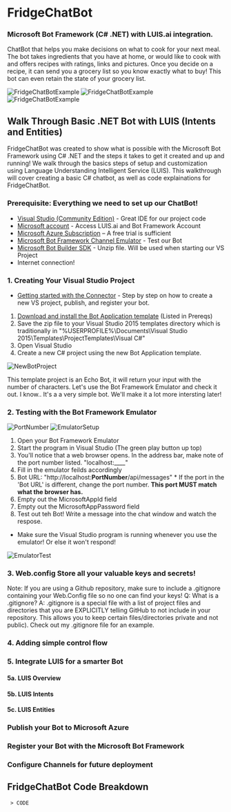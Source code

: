 #  FridgeChatBot
### Microsoft Bot Framework (C# .NET) with LUIS.ai integration.

ChatBot that helps you make decisions on what to cook for your next meal. The bot takes ingredients that you have at home, or would like to cook with and offers recipes with ratings, links and pictures. Once you decide on a recipe, it can send you a grocery list so you know exactly what to buy! This bot can even retain the state of your grocery list.

![FridgeChatBotExample](Images/Chat1.PNG)
![FridgeChatBotExample](Images/Chat2.PNG)
![FridgeChatBotExample](Images/Chat3.PNG)

## Walk Through Basic .NET Bot with LUIS (Intents and Entities)
FridgeChatBot was created to show what is possible with the Microsoft Bot Framework using C# .NET and the steps it takes to get it created and up and running! We walk through the basics steps of setup and customization using Language Understanding Intelligent Service (LUIS). This walkthrough will cover creating a basic C# chatbot, as well as code explainations for FridgeChatBot.

### Prerequisite: Everything we need to set up our ChatBot!
* [Visual Studio (Community Edition)](https://www.visualstudio.com/vs/) - Great IDE for our project code
* [Microsoft account](http://accounts.microsoft.com) - Access LUIS.ai and Bot Framework Account
* [Microsoft Azure Subscription](http://azure.com) – A free trial is sufficient
* [Microsoft Bot Framework Channel Emulator](https://docs.botframework.com/en-us/tools/bot-framework-emulator/#navtitle) - Test our Bot
* [Microsoft Bot Builder SDK](http://aka.ms/bf-bc-vstemplate) - Unzip file. Will be used when starting our VS Project
* Internet connection!

### 1. Creating Your Visual Studio Project
* [Getting started with the Connector](https://docs.botframework.com/en-us/csharp/builder/sdkreference/gettingstarted.html) - Step by step on how to create a new VS project, publish, and register your bot.

1. [Download and install the Bot Application template](http://aka.ms/bf-bc-vstemplate) (Listed in Prereqs)
2. Save the zip file to your Visual Studio 2015 templates directory which is traditionally in "%USERPROFILE%\Documents\Visual Studio 2015\Templates\ProjectTemplates\Visual C#\"
3. Open Visual Studio
4. Create a new C# project using the new Bot Application template.

![NewBotProject](Images/NewProject.PNG)

This template project is an Echo Bot, it will return your input with the number of characters. Let's use the Bot Framework Emulator and check it out. I know.. It's a a very simple bot. We'll make it a lot more intersting later!

### 2. Testing with the Bot Framework Emulator
![PortNumber](Images/PortNumber.PNG)
![EmulatorSetup](Images/EmulatorSetup.PNG)

1. Open your Bot Framework Emulator
2. Start the program in Visual Studio (The green play button up top)
3. You'll notice that a web browser opens. In the address bar, make note of the port number listed. "localhost:____"
4. Fill in the emulator feilds accordingly
  1. Bot URL: "http://localhost:**PortNumber**/api/messages"
    * If the port in the 'Bot URL' is different, change the port number. **This port MUST match what the browser has.**
  2. Empty out the MicrosoftAppId field
  3. Empty out the MicrosoftAppPassword field
5. Test out teh Bot! Write a message into the chat window and watch the respose.
  * Make sure the Visual Studio program is running whenever you use the emulator! Or else it won't respond!

![EmulatorTest](Images/EmulatorTest.PNG)

### 3. Web.config Store all your valuable keys and secrets!


Note: If you are using a Github repository, make sure to include a .gitignore containing your Web.Config file so no one can find your keys!
Q: What is a .gitignore?
A: .gitignore is a special file with a list of project files and directories that you are EXPLICITLY telling GitHub to not include in your repository. This allows you to keep certain files/directories private and not public). Check out my .gitignore file for an example.

### 4. Adding simple control flow

### 5. Integrate LUIS for a smarter Bot
#### 5a. LUIS Overview
#### 5b. LUIS Intents
#### 5c. LUIS Entities

### Publish your Bot to Microsoft Azure
### Register your Bot with the Microsoft Bot Framework
### Configure Channels for future deployment

## FridgeChatBot Code Breakdown


 ```
  > CODE
 ````
